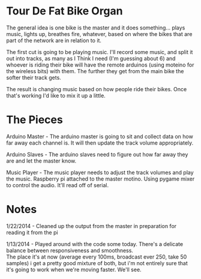 Tour De Fat Bike Organ
======================

The general idea is one bike is the master and it does something... plays music, lights up, breathes fire, whatever, based on where the bikes that are part of the network are in relation to it.

The first cut is going to be playing music.  I'll record some music, and split it out into tracks, as many as I Think I need (I'm guessing about 6) and whoever is riding their bike will have the remote arduinos (using moteino for the wireless bits) with them.  The further they get from the main bike the softer their track gets.

The result is changing music based on how people ride their bikes.  Once that's working I'd like to mix it up a little.

The Pieces
==========

Arduino Master - The arduino master is going to sit and collect data on how far away each channel is.  It will then update the track volume appropriately.

Arduino Slaves - The arduino slaves need to figure out how far away they are and let the master know.

Music Player - The music player needs to adjust the track volumes and play the music.  Raspberry pi attached to the master motino.  Using pygame mixer to control the audio.  It'll read off of serial.

Notes
=====

1/22/2014 - Cleaned up the output from the master in preparation for reading it from the pi

1/13/2014 - Played around with the code some today.  There's a delicate balance between responsiveness and smoothness.  
The place it's at now (average every 100ms, broadcast ever 250, take 50 samples) i get a pretty good mixture of both, but
i'm not entirely sure that it's going to work when we're moving faster.  We'll see.
